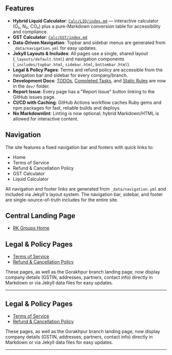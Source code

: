 
## Features
- **Hybrid Liquid Calculator**: [`Calc/LIQ/index.md`](Calc/LIQ/index.md) — interactive calculator (O₂, N₂, CO₂) plus a pure-Markdown conversion table for accessibility and compliance.
- **GST Calculator**: [`Calc/GST/index.md`](Calc/GST/index.md)
- **Data-Driven Navigation**: Topbar and sidebar menus are generated from `_data/navigation.yml` for easy updates.
- **Jekyll Layouts & Includes**: All pages use a single, shared layout (`_layouts/default.html`) and navigation components (`_includes/topbar.html`, `sidebar.html`, `bottombar.html`).
- **Legal & Policy Pages**: Terms and refund policy are accessible from the navigation bar and sidebar for every company/branch.
- **Development Docs**: [TODOs](dev/TODO.md), [Completed Tasks](dev/COMPLETED.md), and [Static Rules](dev/STATIC_RULES.md) are now in the `dev/` folder.
- **Report Issue**: Every page has a "Report Issue" button linking to the GitHub issues page.
- **CI/CD with Caching**: GitHub Actions workflow caches Ruby gems and npm packages for fast, reliable builds and deploys.
- **No Markdownlint**: Linting is now optional; hybrid Markdown/HTML is allowed for interactive content.

## Navigation
The site features a fixed navigation bar and footers with quick links to:
- Home
- Terms of Service
- Refund & Cancellation Policy
- GST Calculator
- Liquid Calculator

All navigation and footer links are generated from `_data/navigation.yml` and included via Jekyll's layout system. The navigation bar, sidebar, and footer are single-source-of-truth includes for the entire site.

## Central Landing Page
- [RK Groups Home](index.md)

## Legal & Policy Pages
- [Terms of Service](https://rk-groups.github.io/companies/rk-oxygen/gorakhpur/terms/)
- [Refund & Cancellation Policy](https://rk-groups.github.io/companies/rk-oxygen/gorakhpur/refund-policy/)

These pages, as well as the Gorakhpur branch landing page, now display company details (GSTIN, addresses, partners, contact info) directly in Markdown or via Jekyll data files for easy updates.

---
## Legal & Policy Pages


- [Terms of Service](https://rk-groups.github.io/companies/rk-oxygen/gorakhpur/terms/)
- [Refund & Cancellation Policy](https://rk-groups.github.io/companies/rk-oxygen/gorakhpur/refund-policy/)

These pages, as well as the Gorakhpur branch landing page, now display company details (GSTIN, addresses, partners, contact info) directly in Markdown or via Jekyll data files for easy updates.

---

